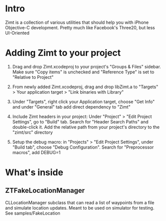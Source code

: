 # Intro

Zimt is a collection of various utilities that should help you with iPhone Objective-C development. Pretty much like Facebook's Three20, but less UI-Oriented

# Adding Zimt to your project

1. Drag and drop Zimt.xcodeproj to your project's "Groups & Files" sidebar. Make sure "Copy items" is unchecked and "Reference Type" is set to "Relative to Project"

2. From newly added Zimt.xcodeproj, drag and drop libZimt.a to "Targets" > Your application target > "Link binaries with Library"

3. Under "Targets", right click your Application target, choose "Get Info" and under "General" tab add direct dependency to "Zimt"

4. Include Zimt headers in your project: Under "Project" > "Edit Project Settings", go to "Build" tab. Search for "Header Search Paths" and double-click
   it. Add the relative path from your project's directory to the "zimt/src" directory

5. Setup the debug macro: in "Projects" > "Edit Project Settings", under "Build tab", choose "Debug Configuration". Search for "Preprocessor macros", add DEBUG=1

# What's inside

## ZTFakeLocationManager

CLLocationManager subclass that can read a list of waypoints from a file and simulate location updates. Meant to be used on simulator for testing. See samples/FakeLocation